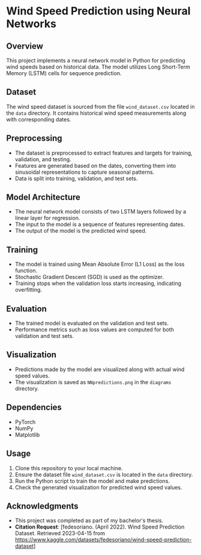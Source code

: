 # Wind Speed Prediction using Neural Networks

## Overview
This project implements a neural network model in Python for predicting wind speeds based on historical data. The model utilizes Long Short-Term Memory (LSTM) cells for sequence prediction.

## Dataset
The wind speed dataset is sourced from the file `wind_dataset.csv` located in the `data` directory. It contains historical wind speed measurements along with corresponding dates.

## Preprocessing
- The dataset is preprocessed to extract features and targets for training, validation, and testing.
- Features are generated based on the dates, converting them into sinusoidal representations to capture seasonal patterns.
- Data is split into training, validation, and test sets.

## Model Architecture
- The neural network model consists of two LSTM layers followed by a linear layer for regression.
- The input to the model is a sequence of features representing dates.
- The output of the model is the predicted wind speed.

## Training
- The model is trained using Mean Absolute Error (L1 Loss) as the loss function.
- Stochastic Gradient Descent (SGD) is used as the optimizer.
- Training stops when the validation loss starts increasing, indicating overfitting.

## Evaluation
- The trained model is evaluated on the validation and test sets.
- Performance metrics such as loss values are computed for both validation and test sets.

## Visualization
- Predictions made by the model are visualized along with actual wind speed values.
- The visualization is saved as `NNpredictions.png` in the `diagrams` directory.

## Dependencies
- PyTorch
- NumPy
- Matplotlib

## Usage
1. Clone this repository to your local machine.
2. Ensure the dataset file `wind_dataset.csv` is located in the `data` directory.
3. Run the Python script to train the model and make predictions.
4. Check the generated visualization for predicted wind speed values.

## Acknowledgments
- This project was completed as part of my bachelor's thesis.
- **Citation Request**: [fedesoriano. (April 2022). Wind Speed Prediction Dataset. Retrieved 2023-04-15 from https://www.kaggle.com/datasets/fedesoriano/wind-speed-prediction-dataset]

